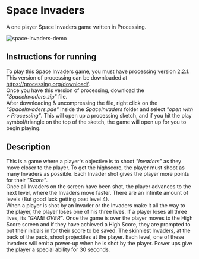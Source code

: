 # Space Invaders
A one player Space Invaders game written in Processing.

![space-invaders-demo](Screenshots/space-invaders-demo.gif)

## Instructions for running
To play this Space Invaders game, you must have processing version 2.2.1. This version of processing can be downloaded at https://processing.org/download/.  
Once you have this version of processing, download the _"SpaceInvaders.zip"_ file.  
After downloading & uncompressing the file, right click on the _"SpaceInvaders.pde"_ inside the _SpaceInvaders_ folder and select _"open with > Processing"_.
This will open up a processing sketch, and if you hit the play symbol/triangle on the top of the sketch, the game will open up for you to begin playing.

## Description
This is a game where a player's objective is to shoot _"Invaders"_ as they move closer to the player. To get the highscore, the player must shoot as many Invaders as possible. Each Invader shot gives the player more points for their _"Score"_.  
  Once all Invaders on the screen have been shot, the player advances to the next level, where the Invaders move faster. There are an infinite amount of levels (But good luck getting past level 4).  
  When a player is shot by an Invader or the Invaders make it all the way to the player, the player loses one of his three lives. If a player loses all three lives, its _"GAME OVER"_. Once the game is over the player moves to the High Score screen and if they have achieved a High Score, they are prompted to put their initials in for their score to be saved.
  The skinniest Invaders, at the back of the pack, shoot projectiles at the player. Each level, one of these Invaders will emit a power-up when he is shot by the player. Power ups give the player a special ability for 30 seconds.


  
